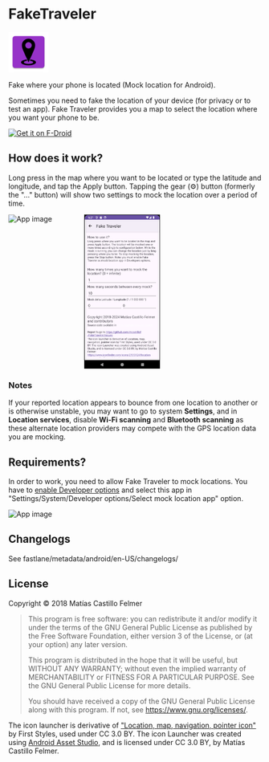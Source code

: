 # FakeTraveler
<img alt="Logo" src="app/src/main/res/mipmap-xxxhdpi/ic_launcher.png" width="80" />

Fake where your phone is located (Mock location for Android).

Sometimes you need to fake the location of your device (for privacy or to test an app). Fake Traveler provides you a map to select the location where you want your phone to be.

<a href="https://f-droid.org/app/cl.coders.faketraveler"><img src="https://f-droid.org/badge/get-it-on.png" alt="Get it on F-Droid" height="100"></a>


## How does it work?

Long press in the map where you want to be located or type the latitude and longitude, and tap the Apply button. Tapping the gear (⚙) button (formerly the "..." button) will show two settings to mock the location over a period of time. 

<div style="display:flex;">
<img alt="App image" src="screenshots/Screenshot_Fake_Traveler_20180722-192131.png" width="30%">
<img alt="App image" src="screenshots/Screenshot_Fake_Traveler_20180722-192305.png" width="30%">
</div>

### Notes

If your reported location appears to bounce from one location to another or is otherwise unstable, you
may want to go to system **Settings**, and in **Location services**, disable **Wi-Fi scanning** and
**Bluetooth scanning** as these alternate location providers may compete with the GPS location data
you are mocking.

## Requirements?

In order to work, you need to allow Fake Traveler to mock locations. You have to [enable Developer options](https://developer.android.com/studio/debug/dev-options?hl=en-419) and select this app in "Settings/System/Developer options/Select mock location app" option.

<img alt="App image" src="screenshots/Screenshot_Settings_20180722-192328.png" width="30%">


## Changelogs

See fastlane/metadata/android/en-US/changelogs/


## License
Copyright © 2018 Matías Castillo Felmer

> This program is free software: you can redistribute it and/or modify
> it under the terms of the GNU General Public License as published by
> the Free Software Foundation, either version 3 of the License, or
> (at your option) any later version.
> 
> This program is distributed in the hope that it will be useful,
> but WITHOUT ANY WARRANTY; without even the implied warranty of
> MERCHANTABILITY or FITNESS FOR A PARTICULAR PURPOSE.  See the
> GNU General Public License for more details.
> 
> You should have received a copy of the GNU General Public License
> along with this program.  If not, see <https://www.gnu.org/licenses/>.
    
The icon launcher is derivative of ["Location, map, navigation, pointer icon"](https://www.iconfinder.com/icons/2135924/location_map_navigation_pointer_icon) by First Styles, used under CC 3.0 BY. The icon Launcher was created using [Android Asset Studio](https://jgilfelt.github.io/AndroidAssetStudio/icons-launcher.html), and is licensed under CC 3.0 BY, by Matías Castillo Felmer. 
